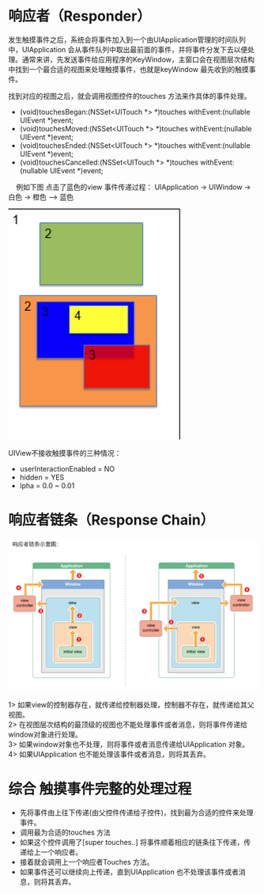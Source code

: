 # 响应者（Responder）

发生触摸事件之后，系统会将事件加入到一个由UIApplication管理的时间队列中，UIApplication 会从事件队列中取出最前面的事件，并将事件分发下去以便处理。通常来讲，先发送事件给应用程序的KeyWindow，主窗口会在视图层次结构中找到一个最合适的视图来处理触摸事件，也就是keyWindow 最先收到的触摸事件。

找到对应的视图之后，就会调用视图控件的touches 方法来作具体的事件处理。



 

- (void)touchesBegan:(NSSet<UITouch *> *)touches withEvent:(nullable UIEvent *)event;
- (void)touchesMoved:(NSSet<UITouch *> *)touches withEvent:(nullable UIEvent *)event;
- (void)touchesEnded:(NSSet<UITouch *> *)touches withEvent:(nullable UIEvent *)event;
- (void)touchesCancelled:(NSSet<UITouch *> *)touches withEvent:(nullable UIEvent *)event; 

    
例如下图 点击了蓝色的view 事件传递过程：
UIApplication -> UIWindow -> 白色 -> 橙色 --> 蓝色  

![1](https://github.com/AlexanderYeah/ATKeepStudyWorkSpace/blob/master/img_source/touch1.png)

UIView不接收触摸事件的三种情况：  

 * userInteractionEnabled = NO
 * hidden = YES  
 * lpha = 0.0 ~ 0.01  


# 响应者链条（Response Chain）  
![2](https://github.com/AlexanderYeah/ATKeepStudyWorkSpace/blob/master/img_source/touch2.png)


1> 如果view的控制器存在，就传递给控制器处理，控制器不存在，就传递给其父视图。  
2> 在视图层次结构的最顶级的视图也不能处理事件或者消息，则将事件传递给window对象进行处理。  
3> 如果window对象也不处理，则将事件或者消息传递给UIApplication 对象。  
4> 如果UIApplication 也不能处理该事件或者消息，则将其丢弃。  




# 综合 触摸事件完整的处理过程
* 先将事件由上往下传递(由父控件传递给子控件)，找到最为合适的控件来处理事件。
* 调用最为合适的touches 方法
* 如果这个控件调用了[super touches..] 将事件顺着相应的链条往下传递，传递给上一个响应者。
* 接着就会调用上一个响应者Touches 方法。
* 如果事件还可以继续向上传递，直到UIApplication 也不处理该事件或者消息，则将其丢弃。
